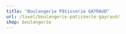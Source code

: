 ```yaml
---
title: "Boulangerie Pâtisserie GAYRAUD"
url: /tavel/boulangerie-patisserie-gayraud/
shop: boulangerie
---
```

